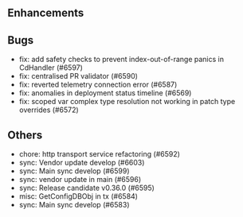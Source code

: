 ## Enhancements
## Bugs
- fix: add safety checks to prevent index-out-of-range panics in CdHandler (#6597)
- fix: centralised PR validator (#6590)
- fix: reverted telemetry connection error (#6587)
- fix: anomalies in deployment status timeline (#6569)
- fix: scoped var complex type resolution not working in patch type overrides (#6572)
## Others
- chore: http transport service refactoring (#6592)
- sync: Vendor update develop (#6603)
- sync: Main sync develop (#6599)
- sync: vendor update in main (#6596)
- sync: Release candidate v0.36.0 (#6595)
- misc: GetConfigDBObj in tx (#6584)
- sync: Main sync develop (#6583)
